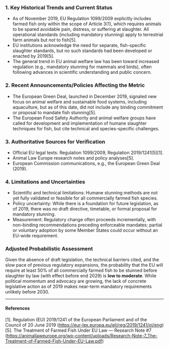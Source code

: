 ### 1. Key Historical Trends and Current Status

- As of November 2019, EU Regulation 1099/2009 explicitly includes farmed fish only within the scope of Article 3(1), which requires animals to be spared avoidable pain, distress, or suffering at slaughter. All operational standards (including mandatory stunning) apply to terrestrial farm animals but *not* to fish[5].
- EU institutions acknowledge the need for separate, fish-specific slaughter standards, but no such standards had been developed or enacted by 2019[5].
- The general trend in EU animal welfare law has been toward increased regulation (e.g., mandatory stunning for mammals and birds), often following advances in scientific understanding and public concern.

### 2. Recent Announcements/Policies Affecting the Metric

- The European Green Deal, launched in December 2019, signaled new focus on animal welfare and sustainable food systems, including aquaculture, but as of this date, did not include any binding commitment or proposal to mandate fish stunning[5].
- The European Food Safety Authority and animal welfare groups have called for development and implementation of humane slaughter techniques for fish, but cite technical and species-specific challenges.

### 3. Authoritative Sources for Verification

- Official EU legal texts: Regulation 1099/2009, Regulation 2019/1241[5][1].
- Animal Law Europe research notes and policy analyses[5].
- European Commission communications, e.g., the European Green Deal (2019).

### 4. Limitations and Uncertainties

- Scientific and technical limitations: Humane stunning methods are not yet fully validated or feasible for all commercially farmed fish species.
- Policy uncertainty: While there is a foundation for future legislation, as of 2019, there was no draft directive, timetable, or formal proposal for mandatory stunning.
- Measurement: Regulatory change often proceeds incrementally, with non-binding recommendations preceding enforceable mandates; partial or voluntary adoption by some Member States could occur without an EU-wide requirement.

### Adjusted Probabilistic Assessment

Given the absence of draft legislation, the technical barriers cited, and the slow pace of previous regulatory expansions, the probability that the EU will require at least 50% of all commercially farmed fish to be stunned before slaughter by law (with effect before end 2029) is **low to moderate**. While political momentum and advocacy are growing, the lack of concrete legislative action as of 2019 makes near-term mandatory requirements unlikely before 2030.

---

#### References
[1]. Regulation (EU) 2019/1241 of the European Parliament and of the Council of 20 June 2019 (https://eur-lex.europa.eu/eli/reg/2019/1241/oj/eng)  
[5]. The Treatment of Farmed Fish Under EU Law — Research Note #7 (https://animallaweurope.org/wp-content/uploads/Research-Note-7_The-Treatment-of-Farmed-Fish-Under-EU-Law.pdf)